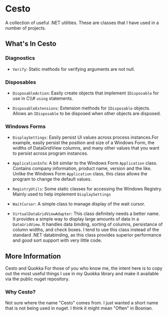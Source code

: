 # Cesto

A collection of useful .NET utilities. These are classes that I have used in a number of projects.

## What's In Cesto

### Diagnostics

-   `Verify`: Static methods for verifying arguments are not null.

### Disposables

-   `DisposableAction`: Easily create objects that implement `IDisposable` for use in C\\\\\# `using` statements.

-   `DisposableExtensions`: Extension methods for `IDisposable` objects. Allows an `IDisposable` to be disposed when other objects are disposed.

### Windows Forms

-   `DisplaySettings`: Easily persist UI values across process instances.For example, easily persist the position and size of a Windows Form, the widths of DataGridView columns, and many other values that you want to persist across program instances.

-   `ApplicationInfo`: A bit similar to the Windows Form `Application` class. Contains company information, product name, version and the like. Unlike the Windows Form `Application` class, this class allows the program to change the default values.

-   `RegistryUtils`: Some static classes for accessing the Windows Registry. Mainly used to help implement `DisplaySettings`

-   `WaitCursor`: A simple class to manage display of the wait cursor.

-   `VirtualDataGridViewAdapter`: This class definitely needs a better name. It provides a simple way to display large amounts of data in a `DataGridView`.  It handles data binding, sorting of columns, persistance of column widths, and check boxes. I tend to use this class instead of the standard .NET databinding, as this class provides superior performance and good sort support with very little code.

## More Information

Cesto and Quokka For those of you who know me, the intent here is to copy out the most useful things I use in my Quokka library and make it available via the public nuget repository.

### Why Cesto?

Not sure where the name "Cesto" comes from. I just wanted a short name that is not being used in nuget. I think it might mean "Often" in Bosnian.
